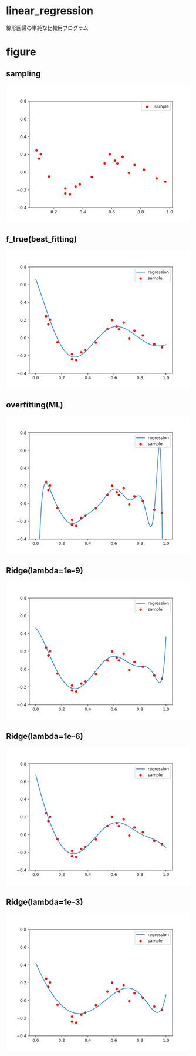# linear_regression
線形回帰の単純な比較用プログラム

# figure

## sampling
<img src="https://github.com/Penguin8885/linear_regression/blob/master/sampling.svg">

## f_true(best_fitting)
<img src="https://github.com/Penguin8885/linear_regression/blob/master/best_fitting.svg">

## overfitting(ML)
<img src="https://github.com/Penguin8885/linear_regression/blob/master/overfitting.svg">

## Ridge(lambda=1e-9)
<img src="https://github.com/Penguin8885/linear_regression/blob/master/Ridge1e-9.svg">

## Ridge(lambda=1e-6)
<img src="https://github.com/Penguin8885/linear_regression/blob/master/Ridge1e-6.svg">

## Ridge(lambda=1e-3)
<img src="https://github.com/Penguin8885/linear_regression/blob/master/Ridge1e-3.svg">
